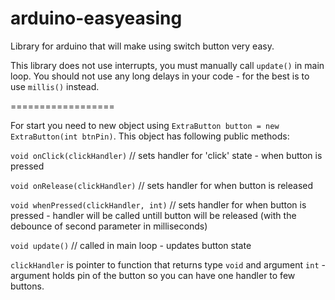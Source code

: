 arduino-easyeasing
==================

Library for arduino that will make using switch button very easy.

This library does not use interrupts, you must manually call `update()` in main loop.
You should not use any long delays in your code - for the best is to use `millis()` instead.

==================

For start you need to new object using `ExtraButton button = new ExtraButton(int btnPin)`. This object has following public methods:

`void onClick(clickHandler)` // sets handler for 'click' state - when button is pressed

`void onRelease(clickHandler)` // sets handler for when button is released

`void whenPressed(clickHandler, int)` // sets handler for when button is pressed - handler will be called untill button will be released (with the debounce of second parameter in milliseconds)

`void update()` // called in main loop - updates button state


`clickHandler` is pointer to function that returns type `void` and argument `int` - argument holds pin of the button so you can have one handler to few buttons.
